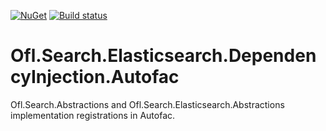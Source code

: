 [![NuGet](https://img.shields.io/nuget/v/Ofl.Search.Elasticsearch.DependencyInjection.Autofac.svg)](https://www.nuget.org/packages/Ofl.Search.Elasticsearch.DependencyInjection.Autofac/)
[![Build status](https://ci.appveyor.com/api/projects/status/ohish59itm4x87l8?svg=true)](https://ci.appveyor.com/project/OneFrameLink/ofl-search-elasticsearch-dependencyinjection-autof)

# Ofl.Search.Elasticsearch.DependencyInjection.Autofac
Ofl.Search.Abstractions and Ofl.Search.Elasticsearch.Abstractions implementation registrations in Autofac.
